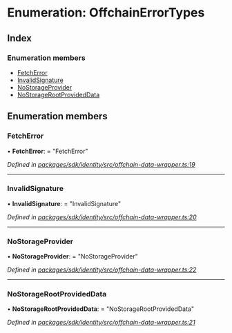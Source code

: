# Enumeration: OffchainErrorTypes

## Index

### Enumeration members

* [FetchError](_offchain_data_wrapper_.offchainerrortypes.md#fetcherror)
* [InvalidSignature](_offchain_data_wrapper_.offchainerrortypes.md#invalidsignature)
* [NoStorageProvider](_offchain_data_wrapper_.offchainerrortypes.md#nostorageprovider)
* [NoStorageRootProvidedData](_offchain_data_wrapper_.offchainerrortypes.md#nostoragerootprovideddata)

## Enumeration members

###  FetchError

• **FetchError**: = "FetchError"

*Defined in [packages/sdk/identity/src/offchain-data-wrapper.ts:19](https://github.com/celo-org/celo-monorepo/blob/master/packages/sdk/identity/src/offchain-data-wrapper.ts#L19)*

___

###  InvalidSignature

• **InvalidSignature**: = "InvalidSignature"

*Defined in [packages/sdk/identity/src/offchain-data-wrapper.ts:20](https://github.com/celo-org/celo-monorepo/blob/master/packages/sdk/identity/src/offchain-data-wrapper.ts#L20)*

___

###  NoStorageProvider

• **NoStorageProvider**: = "NoStorageProvider"

*Defined in [packages/sdk/identity/src/offchain-data-wrapper.ts:22](https://github.com/celo-org/celo-monorepo/blob/master/packages/sdk/identity/src/offchain-data-wrapper.ts#L22)*

___

###  NoStorageRootProvidedData

• **NoStorageRootProvidedData**: = "NoStorageRootProvidedData"

*Defined in [packages/sdk/identity/src/offchain-data-wrapper.ts:21](https://github.com/celo-org/celo-monorepo/blob/master/packages/sdk/identity/src/offchain-data-wrapper.ts#L21)*

